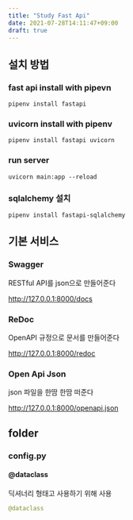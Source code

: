 ```yaml
---
title: "Study Fast Api"
date: 2021-07-28T14:11:47+09:00
draft: true
---
```


## 설치 방법

### fast api install with pipevn

`pipenv install fastapi`

### uvicorn install with pipenv

`pipenv install fastapi uvicorn`

### run server

`uvicorn main:app --reload`

### sqlalchemy 설치

`pipenv install fastapi-sqlalchemy`

## 기본 서비스

### Swagger

RESTful API를 json으로 만들어준다

http://127.0.0.1:8000/docs

### ReDoc

OpenAPI 규정으로 문서를 만들어준다

http://127.0.0.1:8000/redoc

### Open Api Json

json 파일을 한땀 한땀 떠준다

http://127.0.0.1:8000/openapi.json

## folder

### config.py

#### @dataclass

딕셔너리 형태고 사용하기 위해 사용

```python
@dataclass
```
